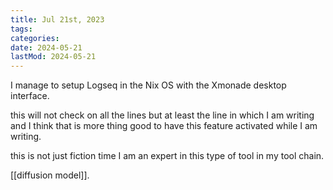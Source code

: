 ```yaml
---
title: Jul 21st, 2023
tags:
categories:
date: 2024-05-21
lastMod: 2024-05-21
---
```

I manage to setup Logseq in the Nix OS with the Xmonade desktop interface.

this will not check on all the lines but at least the line in which I am writing and I think that is more thing good to have this feature activated while I am writing. 

this is not just fiction time I am an expert in this type of tool in my tool chain.

[[diffusion model]].


